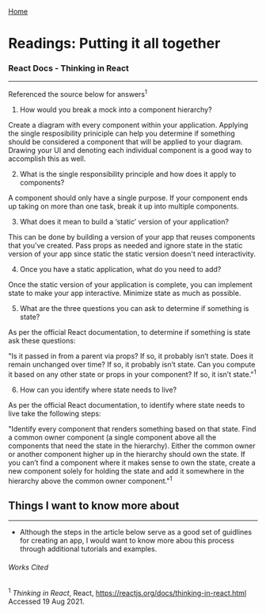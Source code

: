 [Home](README.md)

# Readings: Putting it all together

### React Docs - Thinking in React
---------------

Referenced the source below for answers<sup>1<sup>


1. How would you break a mock into a component hierarchy?

Create a diagram with every component within your application. Applying the single resposibility priniciple can help you determine if something should be considered a component that will be applied to your diagram. Drawing your UI and denoting each individual component is a good way to accomplish this as well.


2. What is the single responsibility principle and how does it apply to components?

A component should only have a single purpose. If your component ends up taking on more than one task, break it up into multiple components.

3. What does it mean to build a ‘static’ version of your application?

This can be done by building a version of your app that reuses components that you've created. Pass props as needed and ignore state in the static version of your app since static the static version doesn't need interactivity.

4. Once you have a static application, what do you need to add?

Once the static version of your application is complete, you can implement state to make your app interactive. Minimize state as much as possible.

5. What are the three questions you can ask to determine if something is state?

  As per the official React documentation, to determine if something is state ask these questions:

  "Is it passed in from a parent via props? If so, it probably isn’t state.
  Does it remain unchanged over time? If so, it probably isn’t state.
  Can you compute it based on any other state or props in your component? If so, it isn’t state."<sup>1<sup>



6. How can you identify where state needs to live?

  As per the official React documentation, to identify where state needs to live take the following steps:

  "Identify every component that renders something based on that state.
  Find a common owner component (a single component above all the components that need the state in the hierarchy).
  Either the common owner or another component higher up in the hierarchy should own the state.
  If you can’t find a component where it makes sense to own the state, create a new component solely for holding the state and add it somewhere in the hierarchy above the common owner component."<sup>1<sup>


## Things I want to know more about
---------------
* Although the steps in the article below serve as a good set of guidlines for creating an app, I would want to know more abou this process through additional tutorials and examples.

###### Works Cited
<sup>1</sup> _Thinking in React_, React, https://reactjs.org/docs/thinking-in-react.html Accessed 19 Aug 2021.
